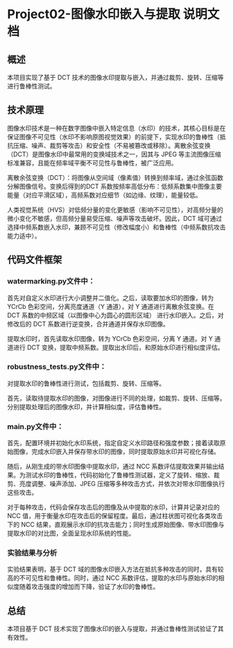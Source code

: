 # Project02-图像水印嵌入与提取 说明文档

## 概述

本项目实现了基于 DCT 技术的图像水印提取与嵌入，并通过裁剪、旋转、压缩等进行鲁棒性测试。

## 技术原理
图像水印技术是一种在数字图像中嵌入特定信息（水印）的技术，其核心目标是在保证图像不可见性（水印不影响原图视觉效果）的前提下，实现水印的鲁棒性（抵抗压缩、噪声、裁剪等攻击）和安全性（不易被篡改或移除）。离散余弦变换（DCT）是图像水印中最常用的变换域技术之一，因其与 JPEG 等主流图像压缩标准兼容，且能在频率域平衡不可见性与鲁棒性，被广泛应用。

离散余弦变换（DCT）：将图像从空间域（像素值）转换到频率域，通过余弦函数分解图像信号。变换后得到的DCT 系数按频率高低分布：低频系数集中图像主要能量（对应平滑区域），高频系数对应细节（如边缘、纹理），能量较低。

人类视觉系统（HVS）对低频分量的变化更敏感（影响不可见性），对高频分量的微小变化不敏感，但高频分量易受压缩、噪声等攻击破坏。因此，DCT 域可通过选择中频系数嵌入水印，兼顾不可见性（修改幅度小）和鲁棒性（中频系数抗攻击能力适中）。

## 代码文件框架
### watermarking.py文件中：

首先对自定义水印进行大小调整并二值化。之后，读取要加水印的图像，转为 YCrCb 色彩空间，分离亮度通道（Y 通道），对 Y 通道进行离散余弦变换。在 DCT 系数的中频区域（以图像中心为圆心的圆形区域） 进行水印嵌入。之后，对修改后的 DCT 系数进行逆变换，合并通道并保存水印图像。

提取水印时，首先读取水印图像，转为 YCrCb 色彩空间，分离 Y 通道。对 Y 通道进行 DCT 变换，提取中频系数。提取出水印后，和原始水印进行相似度评估。

### robustness_tests.py文件中：

对提取水印的鲁棒性进行测试，包括裁剪、旋转、压缩等。

首先，读取待提取水印的图像，对图像进行不同的处理，如裁剪、旋转、压缩等。分别提取处理后的图像水印，并计算相似度，评估鲁棒性。

### main.py文件中：
首先，配置环境并初始化水印系统，指定自定义水印路径和强度参数；接着读取原始图像，完成水印嵌入并保存带水印的图像，同时提取原始水印并可视化存储。

随后，从刚生成的带水印图像中提取水印，通过 NCC 系数评估提取效果并输出结果。为测试水印的鲁棒性，代码初始化了鲁棒性测试器，定义了旋转、缩放、裁剪、亮度调整、噪声添加、JPEG 压缩等多种攻击方式，并依次对带水印图像执行这些攻击。

对于每种攻击，代码会保存攻击后的图像及从中提取的水印，计算并记录对应的 NCC 值，用于衡量水印在攻击后的保留程度。最后，通过柱状图可视化各类攻击下的 NCC 结果，直观展示水印的抗攻击能力；同时生成原始图像、带水印图像与提取水印的对比图，全面呈现水印系统的性能。

### 实验结果与分析
实验结果表明，基于 DCT 域的图像水印嵌入方法在抵抗多种攻击的同时，具有较高的不可见性和鲁棒性。同时，通过 NCC 系数评估，提取的水印与原始水印的相似度随着攻击强度的增加而下降，验证了水印的鲁棒性。

## 总结
本项目基于 DCT 技术实现了图像水印的嵌入与提取，并通过鲁棒性测试验证了其有效性。